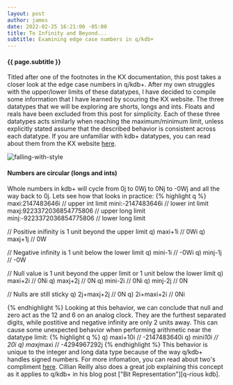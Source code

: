 ```yaml
---
layout: post
author: james
date: 2022-02-25 16:21:00 -05:00
title: To Infinity and Beyond...
subtitle: Examining edge case numbers in q/kdb+
---
```


#### **{{ page.subtitle }}**

Titled after one of the footnotes in the KX documentation, this post takes a closer look at the edge case numbers in q/kdb+. After my own struggles with the upper/lower limits of these datatypes, I have decided to compile some information that I have learned by scouring the KX website. The three datatypes that we will be exploring are shorts, longs and ints. Floats and reals have been excluded from this post for simplicity. Each of these three datatypes acts similarly when reaching the maximum/minimum limit, unless explicitly stated assume that the described behavior is consistent across each datatype. If you are unfamiliar with kdb+ datatypes, you can read about them from the KX website [here][kx-datatypes]. 

<!-- excerpt-end -->

![falling-with-style](/assets/images/falling-with-style.webp)

#### Numbers are circular (longs and ints)

Whole numbers in kdb+ will cycle from 0j to 0Wj to 0Nj to -0Wj and all the way back to 0j. Lets see how that looks in practice:
{% highlight q %}
maxi:2147483646i            // upper int limit
mini:-2147483646i            // lower int limit
maxj:9223372036854775806    // upper long limit
minj:-9223372036854775806   // lower long limit

// Positive inifinity is 1 unit beyond the upper limit
q) maxi+1i      // 0Wi
q) maxj+1j      // 0W

// Negative infinity is 1 unit below the lower limit
q) mini-1i      // -0Wi
q) minj-1j      // -0W

// Null value is 1 unit beyond the upper limit or 1 unit below the lower limit
q) maxi+2i      // 0Ni
q) maxj+2j      // 0N
q) mini-2i      // 0Ni
q) minj-2j      // 0N

// Nulls are still sticky
q) 2j+maxj+2j   // 0N
q) 2i+maxi+2i   // 0Ni

{% endhighlight %}
Looking at this behavior, we can conclude that null and zero act as the 12 and 6 on an analog clock. They are the furthest separated digits, while postitive and negative infinity are only 2 units away. This can cause some unexpected behavior when performing arithmetic near the datatype limit: 
{% highlight q %}
q) maxi+10i     // -2147483640i
q) mini*10i     // 20i
q) maxj*maxi    // -4294967292j
{% endhighlight %}
This behavior is unique to the integer and long data type because of the way q/kdb+ handles signed numbers. For more infomation, you can read about two's compliment [here][2s-complement]. Cillian Reilly also does a great job explaining this concept as it applies to q/kdb+ in his blog post ["Bit Representation"][q-rious kdb].

[kx-datatypes]: https://code.kx.com/q/basics/datatypes/
[2s-complement]: https://en.wikipedia.org/wiki/Two%27s_complement
